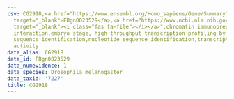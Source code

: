 ```yaml
---
csv: CG2918,<a href="https://www.ensembl.org/Homo_sapiens/Gene/Summary?db=core;g=FBgn0023529"
  target="_blank">FBgn0023529</a>,<a href="https://www.ncbi.nlm.nih.gov/pubmed/15998452"
  target="_blank"><i class="fas fa-file"></i></a>",chromatin immunoprecipitation assay,direct
  interaction,embryo stage, high throughput transcription profiling by microarray,nucleotide
  sequence identification,nucleotide sequence identification,transcriptional regulation,up-regulates
  activity
data_alias: CG2918
data_id: FBgn0023529
data_numevidence: 1
data_species: Drosophila melanogaster
data_taxid: '7227'
title: CG2918
---
```

